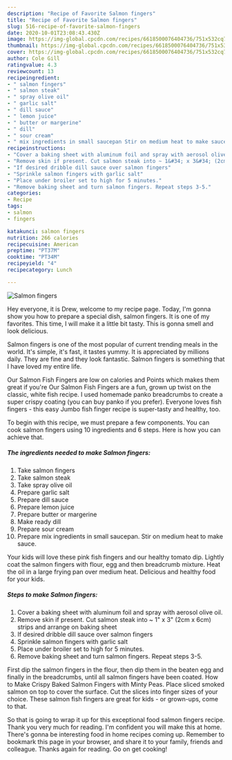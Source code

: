 ```yaml
---
description: "Recipe of Favorite Salmon fingers"
title: "Recipe of Favorite Salmon fingers"
slug: 516-recipe-of-favorite-salmon-fingers
date: 2020-10-01T23:08:43.430Z
image: https://img-global.cpcdn.com/recipes/6618500076404736/751x532cq70/salmon-fingers-recipe-main-photo.jpg
thumbnail: https://img-global.cpcdn.com/recipes/6618500076404736/751x532cq70/salmon-fingers-recipe-main-photo.jpg
cover: https://img-global.cpcdn.com/recipes/6618500076404736/751x532cq70/salmon-fingers-recipe-main-photo.jpg
author: Cole Gill
ratingvalue: 4.3
reviewcount: 13
recipeingredient:
- " salmon fingers"
- " salmon steak"
- " spray olive oil"
- " garlic salt"
- " dill sauce"
- " lemon juice"
- " butter or margerine"
- " dill"
- " sour cream"
- " mix ingredients in small saucepan Stir on medium heat to make sauce"
recipeinstructions:
- "Cover a baking sheet with aluminum foil and spray with aerosol olive oil."
- "Remove skin if present. Cut salmon steak into ~ 1&#34; x 3&#34; (2cm x 6cm) strips and arrange on baking sheet"
- "If desired dribble dill sauce over salmon fingers"
- "Sprinkle salmon fingers with garlic salt"
- "Place under broiler set to high for 5 minutes."
- "Remove baking sheet and turn salmon fingers. Repeat steps 3-5."
categories:
- Recipe
tags:
- salmon
- fingers

katakunci: salmon fingers 
nutrition: 266 calories
recipecuisine: American
preptime: "PT37M"
cooktime: "PT34M"
recipeyield: "4"
recipecategory: Lunch

---
```



![Salmon fingers](https://img-global.cpcdn.com/recipes/6618500076404736/751x532cq70/salmon-fingers-recipe-main-photo.jpg)

Hey everyone, it is Drew, welcome to my recipe page. Today, I'm gonna show you how to prepare a special dish, salmon fingers. It is one of my favorites. This time, I will make it a little bit tasty. This is gonna smell and look delicious.

Salmon fingers is one of the most popular of current trending meals in the world. It's simple, it's fast, it tastes yummy. It is appreciated by millions daily. They are fine and they look fantastic. Salmon fingers is something that I have loved my entire life.

Our Salmon Fish Fingers are low on calories and Points which makes them great if you&#39;re Our Salmon Fish Fingers are a fun, grown up twist on the classic, white fish recipe. I used homemade panko breadcrumbs to create a super crispy coating (you can buy panko if you prefer). Everyone loves fish fingers - this easy Jumbo fish finger recipe is super-tasty and healthy, too.


To begin with this recipe, we must prepare a few components. You can cook salmon fingers using 10 ingredients and 6 steps. Here is how you can achieve that.

<!--inarticleads1-->

##### The ingredients needed to make Salmon fingers:

1. Take  salmon fingers
1. Take  salmon steak
1. Take  spray olive oil
1. Prepare  garlic salt
1. Prepare  dill sauce
1. Prepare  lemon juice
1. Prepare  butter or margerine
1. Make ready  dill
1. Prepare  sour cream
1. Prepare  mix ingredients in small saucepan. Stir on medium heat to make sauce.


Your kids will love these pink fish fingers and our healthy tomato dip. Lightly coat the salmon fingers with flour, egg and then breadcrumb mixture. Heat the oil in a large frying pan over medium heat. Delicious and healthy food for your kids. 

<!--inarticleads2-->

##### Steps to make Salmon fingers:

1. Cover a baking sheet with aluminum foil and spray with aerosol olive oil.
1. Remove skin if present. Cut salmon steak into ~ 1&#34; x 3&#34; (2cm x 6cm) strips and arrange on baking sheet
1. If desired dribble dill sauce over salmon fingers
1. Sprinkle salmon fingers with garlic salt
1. Place under broiler set to high for 5 minutes.
1. Remove baking sheet and turn salmon fingers. Repeat steps 3-5.


First dip the salmon fingers in the flour, then dip them in the beaten egg and finally in the breadcrumbs, until all salmon fingers have been coated. How to Make Crispy Baked Salmon Fingers with Minty Peas. Place sliced smoked salmon on top to cover the surface. Cut the slices into finger sizes of your choice. These salmon fish fingers are great for kids - or grown-ups, come to that. 

So that is going to wrap it up for this exceptional food salmon fingers recipe. Thank you very much for reading. I'm confident you will make this at home. There's gonna be interesting food in home recipes coming up. Remember to bookmark this page in your browser, and share it to your family, friends and colleague. Thanks again for reading. Go on get cooking!
